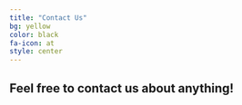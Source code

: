 ```yaml
---
title: "Contact Us"
bg: yellow
color: black
fa-icon: at
style: center
---
```


## Feel free to contact us about anything!

<a  href="https://www.facebook.com/helloHackersSoc/" target = "blank" title="Facebook" ><i class="fa soc fa-facebook-square fa-5x"></i></a>
<a href="https://twitter.com/helloHackersSoc" target = "blank" title="Twitter"><i class="fa soc fa-5x fa-twitter"></i></a>
<a href="mailto:hello@manmethacks.com" target = "blank" title="Email"><i class="fa soc fa-envelope fa-5x"></i></a>


<!--
<a href="https://www.linkedin.com/in/just4jin/" target = "blank" title="Slack"><i class="fa soc fa-slack fa-5x"></i></a>
-->
